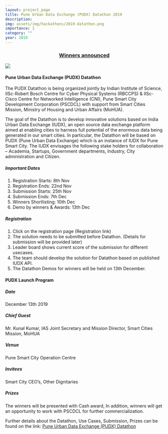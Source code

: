 ```yaml
---
layout: project_page
title: Pune Urban Data Exchange (PUDX) Datathon 2019
description:
img: assets/img/hackathons/2019-datathon.png
importance: 1
category: ""
year: 2019
---
```



<h3 style="text-align:center;"><a href="https://cps.iisc.ac.in/pudx/">Winners announced</a></h3>

<img src="{{ site.url }}{{ site.baseurl }}/assets/img/hackathons/combine-all-5-logos.png">

#### Pune Urban Data Exchange (PUDX) Datathon  

The PUDX Datathon is being organized jointly by Indian Institute of Science, IISc-Robert Bosch Centre for Cyber Physical Systems (RBCCPS) & IISc-Cisco Centre for Networked Intelligence (CNI), Pune Smart City Development Corporation (PSCDCL) with support from Smart Cities Mission, Ministry of Housing and Urban Affairs (MoHUA). 

The goal of the Datathon is to develop innovative solutions based on India Urban Data Exchange (IUDX), an open source data exchange platform aimed at enabling cities to harness full potential of the enormous data being generated in our smart cities. In particular, the Datathon will be based on PUDX (Pune Urban Data Exchange) which is an instance of IUDX for Pune Smart City. The IUDX envisages the following stake holders for collaboration – Academia, Startups, Government departments, Industry, City administration and Citizen.  

##### Important Dates

<ol style="list-style-type: decimal">
  <li>Registration Starts: 8th Nov</li>
  <li>Registration Ends: 22nd Nov</li>
  <li>Submission Starts: 25th Nov</li>
  <li>Submission Ends: 7th Dec</li>
  <li>Winners Shortlisting: 10th Dec</li>
  <li>Demo by winners & Awards: 13th Dec</li>
</ol>


##### Registration

<ol style="list-style-type: decimal">
  <li>Click on the registration page (Registration link)</li>
  <li>The solution needs to be submitted before Datathon. (Details for submission will be provided later)</li>
  <li>Leader board shows current score of the submission for different usecases.</li>
  <li>The team should develop the solution for Datathon based on published IUDX API.</li>
  <li>The Datathon Demos for winners will be held on 13th December.</li>
</ol>


####  PUDX Launch Program

##### Date

December 13th 2019

##### Chief Guest

Mr. Kunal Kumar, IAS
Joint Secretary and Mission Director,
Smart Cities Mission, MoHUA 

##### Venue

Pune Smart City Operation Centre

##### Invitees

Smart City CEO’s, Other Dignitaries

##### Prizes

The winners will be presented with Cash award, In addition, winners will get an opportunity to work with PSCDCL for further commercialization.

Further details about the Datathon, Use Cases, Submission, Prizes can be found on the link:
[Pune Urban Data Exchange (PUDX) Datathon](https://cps.iisc.ac.in/pudx/)
